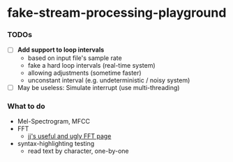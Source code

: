 fake-stream-processing-playground
=================================
### TODOs
- [ ] **Add support to loop intervals**
  - based on input file's sample rate
  - fake a hard loop intervals (real-time system)
  - allowing adjustments (sometime faster)
  - unconstant interval (e.g. undeterministic / noisy system)
- [ ] May be useless: Simulate interrupt (use multi-threading)

### What to do
- Mel-Spectrogram, MFCC
- FFT
  - [jj's useful and ugly FFT page](https://jjj.de/fft/fftpage.html)
- syntax-highlighting testing
  - read text by character, one-by-one
